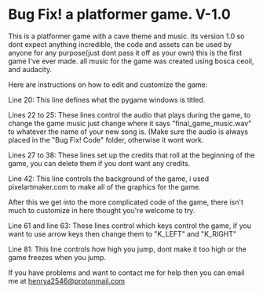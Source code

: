 # Bug Fix! a platformer game. V-1.0


This is a platformer game with a cave theme and music. its version 1.0 so dont expect anything incredible, the code and assets can be used by anyone for any purpose(just dont pass it off as your own) this is the first game I've ever made.
all music for the game was created using bosca ceoil, and audacity. 

Here are instructions on how to edit and customize the game:

Line 20: This line defines what the pygame windows is titled.

Lines 22 to 25: These lines control the audio that plays during the game, to change the game music just change where it says "final_game_music.wav" to whatever the name of your new song is. (Make sure the audio is always placed in the "Bug Fix! Code" folder, otherwise it wont work.

Lines 27 to 38: These lines set up the credits that roll at the beginning of the game, you can delete them if you dont want any credits.

Line 42: This line controls the background of the game, i used pixelartmaker.com to make all of the graphics for the game.

After this we get into the more complicated code of the game, there isn't much to customize in here thought you're welcome to try. 

Line 61 and line 63: These lines control which keys control the game, if you want to use arrow keys then change them to "K_LEFT" and "K_RIGHT"

Line 81: This line controls how high you jump, dont make it too high or the game freezes when you jump.


If you have problems and want to contact me for help then you can email me at henrya2546@protonmail.com
